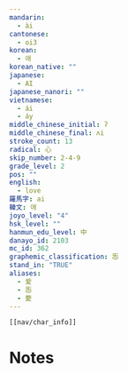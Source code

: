 ```yaml
---
mandarin:
  - ài
cantonese:
  - oi3
korean:
  - 애
korean_native: ""
japanese:
  - AI
japanese_nanori: ""
vietnamese:
  - ái
  - áy
middle_chinese_initial: ʔ
middle_chinese_final: ʌi
stroke_count: 13
radical: 心
skip_number: 2-4-9
grade_level: 2
pos: ""
english:
  - love
羅馬字: ai
韓文: 애
joyo_level: "4"
hsk_level: ""
hanmun_edu_level: 中
danayo_id: 2103
mc_id: 362
graphemic_classification: 㤅
stand_in: "TRUE"
aliases:
  - 爱
  - 㤅
  - 薆
---
```

```meta-bind-embed
[[nav/char_info]]
```

# Notes
